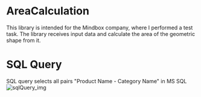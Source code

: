 # AreaCalculation
This library is intended for the Mindbox company, where I performed a test task. The library receives input data and calculate the area of the geometric shape from it.
# SQL Query
SQL query selects all pairs "Product Name - Category Name" in MS SQL
![sqlQuery_img](https://user-images.githubusercontent.com/93551303/215695789-0e3e55ad-8bf3-4b4a-8eae-3f3941a9c7ec.jpg)
